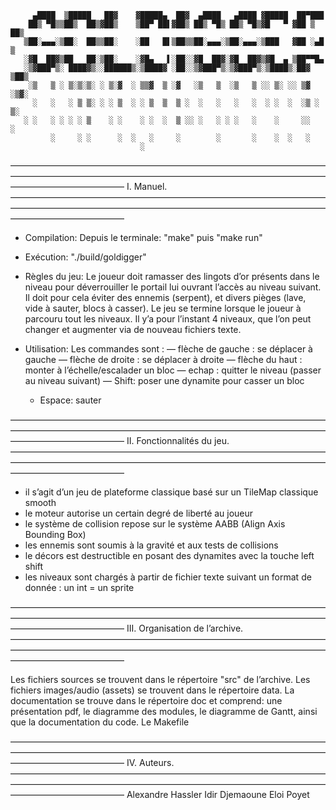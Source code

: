          ▄████  ▒█████   ██▓    ▓█████▄  ██▓  ▄████   ▄████ ▓█████  ██▀███  
        ██▒ ▀█▒▒██▒  ██▒▓██▒    ▒██▀ ██▌▓██▒ ██▒ ▀█▒ ██▒ ▀█▒▓█   ▀ ▓██ ▒ ██▒
       ▒██░▄▄▄░▒██░  ██▒▒██░    ░██   █▌▒██▒▒██░▄▄▄░▒██░▄▄▄░▒███   ▓██ ░▄█ ▒
       ░▓█  ██▓▒██   ██░▒██░    ░▓█▄   ▌░██░░▓█  ██▓░▓█  ██▓▒▓█  ▄ ▒██▀▀█▄  
       ░▒▓███▀▒░ ████▓▒░░██████▒░▒████▓ ░██░░▒▓███▀▒░▒▓███▀▒░▒████▒░██▓ ▒██▒
        ░▒   ▒ ░ ▒░▒░▒░ ░ ▒░▓  ░ ▒▒▓  ▒ ░▓   ░▒   ▒  ░▒   ▒ ░░ ▒░ ░░ ▒▓ ░▒▓░
         ░   ░   ░ ▒ ▒░ ░ ░ ▒  ░ ░ ▒  ▒  ▒ ░  ░   ░   ░   ░  ░ ░  ░  ░▒ ░ ▒░
       ░ ░   ░ ░ ░ ░ ▒    ░ ░    ░ ░  ░  ▒ ░░ ░   ░ ░ ░   ░    ░     ░░   ░ 
             ░     ░ ░      ░  ░   ░     ░        ░       ░    ░  ░   ░     
                                 ░                                          


—————————————————————————————————————————————————————————————————————————————————————
I. Manuel.
—————————————————————————————————————————————————————————————————————————————————————

- Compilation: Depuis le terminale: "make" puis "make run"

- Exécution: "./build/goldigger"

- Règles du jeu: Le joueur doit ramasser des lingots d’or présents dans le niveau pour déverrouiller le portail lui ouvrant l’accès au niveau suivant. 
Il doit pour cela éviter des ennemis (serpent), et divers pièges (lave, vide à sauter, blocs à casser).
Le jeu se termine lorsque le joueur à parcouru tout les niveaux. Il y’a pour l’instant 4 niveaux, que l’on peut changer et augmenter via de nouveau fichiers texte.

- Utilisation:
	Les commandes sont :
	— flèche de gauche : se déplacer à gauche
	— flèche de droite : se déplacer à droite
	— flèche du haut : monter à l’échelle/escalader un bloc
	— echap : quitter le niveau (passer au niveau suivant)
	— Shift: poser une dynamite pour casser un bloc
	- Espace: sauter

—————————————————————————————————————————————————————————————————————————————————————
II. Fonctionnalités du jeu.
—————————————————————————————————————————————————————————————————————————————————————

- il s’agit d’un jeu de plateforme classique basé sur un TileMap classique smooth
- le moteur autorise un certain degré de liberté au joueur
- le système de collision repose sur le système AABB (Align Axis Bounding Box)
- les ennemis sont soumis à la gravité et aux tests de collisions
- le décors est destructible en posant des dynamites avec la touche left shift
- les niveaux sont chargés à partir de fichier texte suivant un format de donnée : un int = un sprite

—————————————————————————————————————————————————————————————————————————————————————
III. Organisation de l’archive.
—————————————————————————————————————————————————————————————————————————————————————

Les fichiers sources se trouvent dans le répertoire "src" de l’archive.
Les fichiers images/audio (assets) se trouvent dans le répertoire data.
La documentation se trouve dans le répertoire doc et comprend: une présentation pdf, le diagramme des modules, le diagramme de Gantt, ainsi que la documentation du code.
Le Makefile 

—————————————————————————————————————————————————————————————————————————————————————
IV. Auteurs.
—————————————————————————————————————————————————————————————————————————————————————
Alexandre Hassler
Idir Djemaoune
Eloi Poyet
